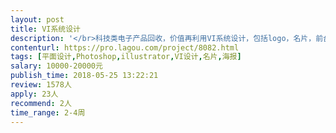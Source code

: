 ```yaml
---                
layout: post       
title: VI系统设计           
description: '</br>科技类电子产品回收，价值再利用VI系统设计，包括logo，名片，前台、宣传物料等。</br>'     
contenturl: https://pro.lagou.com/project/8082.html      
tags: [平面设计,Photoshop,illustrator,VI设计,名片,海报]            
salary: 10000-20000元          
publish_time: 2018-05-25 13:22:21         
review: 1578人                   
apply: 23人                   
recommend: 2人                   
time_range: 2-4周              
---                 
```

